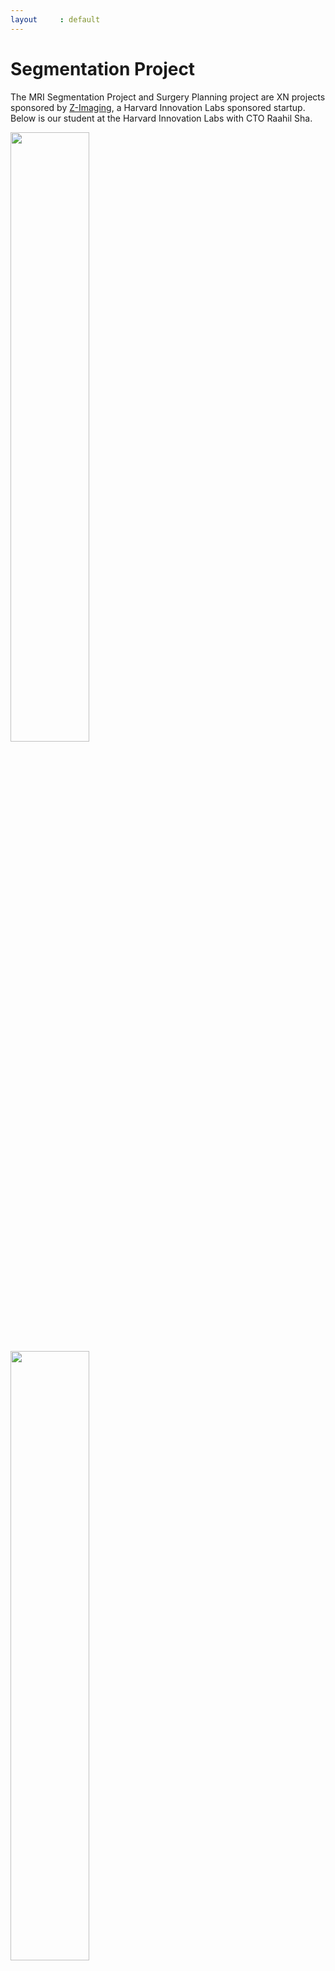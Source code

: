 ```yaml
---
layout     : default
---
```


# Segmentation Project

The MRI Segmentation Project and Surgery Planning project are XN projects sponsored by [Z-Imaging](http://zimaging.io/), a Harvard Innovation Labs sponsored startup. Below is our student at the Harvard Innovation Labs with CTO Raahil Sha.

<img src="https://raw.githubusercontent.com/tipthederiver/Math-7243-2020/master/Projects/Z-Imaging%20Meeting.jpg" width=50%>
<img src="https://raw.githubusercontent.com/tipthederiver/Math-7243-2020/master/Projects/Z-Imaging Meeting2.jpg" width=50%>

## MRI Segmentation:

This project used the [OASIS1](https://www.oasis-brains.org/) dataset to perform automatic segmentation of the ventricles. Students used 3D slicer to construct a large dataset of 3D ventricular segmentations from volumetric MRI data. The group then constructed a 3D UNET that takes in a piece of MRI data and returns a 3D segmented volume. The main issues with this project were in data handling, as the data set has few members (100) but each data point (MRI) is 12 MB. Down-sampling, memory handling and a carefully constructed network were required to train a network capable of proper segmentation. 

## Surgery Planing for External Ventricular Drain:

In this project, students took a series of MRI's, segmented the skull and the ventricles, and simulated various kinds of obstructions. The students then constructed a stochastic sampling function that evaluated many possible surgery paths, picked the best of the sampled and paths, and then further optimized the path to construct a surgery path for EVD that minimally intersected with obstructions. 


## Getting Started Resource:

As stated before, we will all start by segmenting some MRI images. We will be using 3d Slicer and possibly Nvidia’s product. To get an idea of the flavor of this, take a look at the short tutorials here:
Information on Segmentation:
A reasonable first article on segmentation to skim:
https://www.hindawi.com/journals/cmmm/2015/450341/

Ventricular Segmentation Using 3D Slicer: [Demo 1](https://www.youtube.com/watch?v=cIpPSo9Y0Yo&t=92s
), [Demo 2](https://www.youtube.com/watch?v=cIpPSo9Y0Yo&t=92s), [Converting STL Files to Numpy Arrays](https://www.youtube.com/watch?v=ggPed6RvQno). 

Automatic Segmentation using Neural Networks: [U-Net Paper](https://arxiv.org/abs/1505.04597), [No New U-Net Paper](https://arxiv.org/abs/1809.10486).


A couple of articles on Surgery Planning:
[A pretty good overview of the general problem of surgery planing](https://www.ncbi.nlm.nih.gov/pubmed/17487658).
[A pretty good visual description of the issues around brain surgery](https://kclpure.kcl.ac.uk/portal/en/publications/stereoelectroencephalography-electrode-placement(8dc02cb6-4f2a-489a-9796-ffb6f592fbc7).html).

Both of these papers can be access through Northeastern’s Library.
